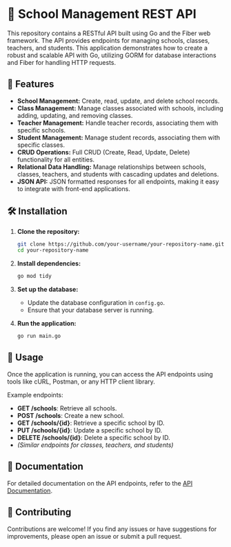 # 🏫 School Management REST API

This repository contains a RESTful API built using Go and the Fiber web framework. The API provides endpoints for managing schools, classes, teachers, and students. This application demonstrates how to create a robust and scalable API with Go, utilizing GORM for database interactions and Fiber for handling HTTP requests.

## 🚀 Features

- **School Management:** Create, read, update, and delete school records.
- **Class Management:** Manage classes associated with schools, including adding, updating, and removing classes.
- **Teacher Management:** Handle teacher records, associating them with specific schools.
- **Student Management:** Manage student records, associating them with specific classes.
- **CRUD Operations:** Full CRUD (Create, Read, Update, Delete) functionality for all entities.
- **Relational Data Handling:** Manage relationships between schools, classes, teachers, and students with cascading updates and deletions.
- **JSON API:** JSON formatted responses for all endpoints, making it easy to integrate with front-end applications.

## 🛠️ Installation

1. **Clone the repository:**

    ```sh
    git clone https://github.com/your-username/your-repository-name.git
    cd your-repository-name
    ```

2. **Install dependencies:**

    ```sh
    go mod tidy
    ```

3. **Set up the database:**

    - Update the database configuration in `config.go`.
    - Ensure that your database server is running.

4. **Run the application:**

    ```sh
    go run main.go
    ```

## 🔧 Usage

Once the application is running, you can access the API endpoints using tools like cURL, Postman, or any HTTP client library.

Example endpoints:

- **GET /schools**: Retrieve all schools.
- **POST /schools**: Create a new school.
- **GET /schools/{id}**: Retrieve a specific school by ID.
- **PUT /schools/{id}**: Update a specific school by ID.
- **DELETE /schools/{id}**: Delete a specific school by ID.
- *(Similar endpoints for classes, teachers, and students)*



## 📖 Documentation

For detailed documentation on the API endpoints, refer to the [API Documentation](https://documenter.getpostman.com/view/29627549/2sA3QqfsNS).

## 🤝 Contributing

Contributions are welcome! If you find any issues or have suggestions for improvements, please open an issue or submit a pull request.



